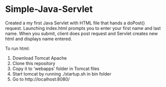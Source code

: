 # Simple-Java-Servlet

Created a my first Java Servlet with HTML file that hands a doPost() request. Launching index.html prompts you to enter your first name and last name. When you submit, client does post request and Servlet creates new html and displays name entered. 

To run html:

1) Download Tomcat Apache
2) Clone this repository
3) Copy it to 'webapps' folder in Tomcat files
4) Start tomcat by running ./startup.sh in bin folder
5) Go to http://localhost:8080/

